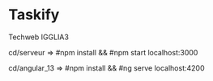 # Taskify
Techweb IGGLIA3

cd/serveur  => #npm install && #npm start   localhost:3000

cd/angular_13 => #npm install && #ng serve  localhost:4200 
